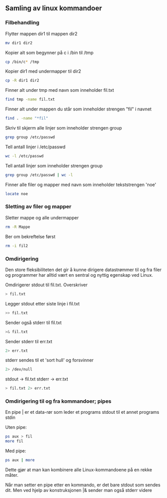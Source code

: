 ## Samling av linux kommandoer

### Filbehandling
Flytter mappen dir1 til mappen dir2
```Bash
mv dir1 dir2
```

Kopier alt som begynner på c i /bin til /tmp
```Bash
cp /bin/c* /tmp
```

Kopier dir1 med undermapper til dir2
```Bash
cp -R dir1 dir2
```

Finner alt under tmp med navn som inneholder fil.txt
```Bash
find tmp -name fil.txt
```

Finner alt under mappen du står som inneholder strengen "fil" i navnet
```Bash
find . -name "*fil"
```

Skriv til skjerm alle linjer som inneholder strengen group
```Bash
grep group /etc/passwd
```

Tell antall linjer i /etc/passwd
```Bash
wc -l /etc/passwd
```

Tell antall linjer som inneholder strengen group
```Bash
grep group /etc/passwd | wc -l
```

Finner alle filer og mapper med navn som inneholder tekststrengen 'noe'
```Bash
locate noe
```

### Sletting av filer og mapper
Sletter mappe og alle undermapper
```Bash
rm -R Mappe
```

Ber om bekreftelse først
```Bash
rm -i fil2
```

### Omdirigering

Den store fleksibiliteten det gir å kunne dirigere datastrømmer til og fra filer og programmer har alltid vært
en sentral og nyttig egenskap ved Linux.

Omdirigerer stdout til fil.txt. Overskriver
```Bash
> fil.txt
```

Legger stdout etter siste linje i fil.txt
```Bash
>> fil.txt
```

Sender også stderr til fil.txt
```Bash
>& fil.txt
```

Sender stderr til err.txt
```Bash
2> err.txt
```

stderr sendes til et 'sort hull' og forsvinner
```Bash
2> /dev/null
```

stdout -> fil.txt stderr -> err.txt
```Bash
> fil.txt 2> err.txt
```


### Omdirigering til og fra kommandoer; pipes

En pipe | er et data-rør som leder et programs stdout til et annet programs stdin

Uten pipe:
```Bash
ps aux > fil
more fil
```
Med pipe:
```Bash
ps aux | more
```

Dette gjør at man kan kombinere alle Linux-kommandoene på en rekke måter.

Når man setter en pipe etter en kommando, er det bare stdout som sendes dit.
Men ved hjelp av konstruksjonen |& sender man også stderr videre
